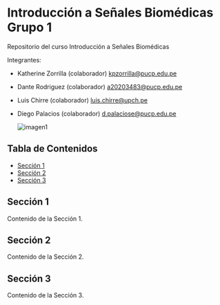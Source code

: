 # Introducción a Señales Biomédicas Grupo 1
Repositorio del curso Introducción a Señales Biomédicas

Integrantes:
* Katherine Zorrilla (colaborador) kpzorrilla@pucp.edu.pe
* Dante Rodriguez (colaborador) a20203483@pucp.edu.pe
* Luis Chirre (colaborador) luis.chirre@upch.pe
* Diego Palacios (colaborador) d.palaciose@pucp.edu.pe

  ![imagen1](https://github.com/ldachirre/IntroSenalesBiomedicas/assets/90112793/173f6325-e66d-4766-83f2-2f93f91e4b50)
  
## Tabla de Contenidos

- [Sección 1](#sección-1)
- [Sección 2](#sección-2)
- [Sección 3](#sección-3)

## Sección 1
Contenido de la Sección 1.

## Sección 2
Contenido de la Sección 2.

## Sección 3
Contenido de la Sección 3.



